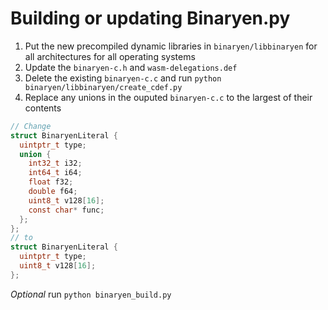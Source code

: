 # Building or updating Binaryen.py

1. Put the new precompiled dynamic libraries in `binaryen/libbinaryen` for all architectures for all operating systems
2. Update the `binaryen-c.h` and `wasm-delegations.def`
3. Delete the existing `binaryen-c.c` and run `python binaryen/libbinaryen/create_cdef.py`
4. Replace any unions in the ouputed `binaryen-c.c` to the largest of their contents

```c
// Change
struct BinaryenLiteral {
  uintptr_t type;
  union {
    int32_t i32;
    int64_t i64;
    float f32;
    double f64;
    uint8_t v128[16];
    const char* func;
  };
};
// to
struct BinaryenLiteral {
  uintptr_t type;
  uint8_t v128[16];
};
```

*Optional* run `python binaryen_build.py`
